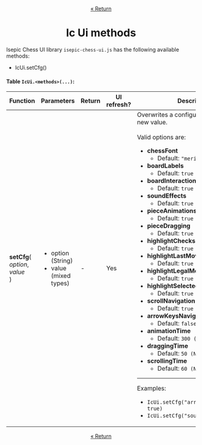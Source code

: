 <p align="center"><a href="https://github.com/ajax333221/isepic-chess-ui#book-documentation">« Return</a></p>

<h1 align="center">Ic Ui methods</h1>

Isepic Chess UI library `isepic-chess-ui.js` has the following available methods:

<ul>
<li>IcUi.setCfg()</li>
</ul>

#### Table `IcUi.<methods>(...)`:

Function | Parameters | Return | UI refresh? | Description
-------- | ---------- | ------ | ----------- | -----------
**setCfg**(<br>*option*,<br>*value*<br>) | <ul><li>option (String)</li><li>value (mixed types)</li></ul> | - | Yes | Overwrites a configuration option with a new value.<br><br>Valid options are:<ul><li>**chessFont**<ul><li>Default: `"merida" (String)`</li></ul></li><li>**boardLabels**<ul><li>Default: `true (Boolean)`</li></ul></li><li>**boardInteractions**<ul><li>Default: `true (Boolean)`</li></ul></li><li>**soundEffects**<ul><li>Default: `true (Boolean)`</li></ul></li><li>**pieceAnimations**<ul><li>Default: `true (Boolean)`</li></ul></li><li>**pieceDragging**<ul><li>Default: `true (Boolean)`</li></ul></li><li>**highlightChecks**<ul><li>Default: `true (Boolean)`</li></ul></li><li>**highlightLastMove**<ul><li>Default: `true (Boolean)`</li></ul></li><li>**highlightLegalMoves**<ul><li>Default: `true (Boolean)`</li></ul></li><li>**highlightSelected**<ul><li>Default: `true (Boolean)`</li></ul></li><li>**scrollNavigation**<ul><li>Default: `true (Boolean)`</li></ul></li><li>**arrowKeysNavigation**<ul><li>Default: `false (Boolean)`</li></ul></li><li>**animationTime**<ul><li>Default: `300 (Number)`</li></ul></li><li>**draggingTime**<ul><li>Default: `50 (Number)`</li></ul></li><li>**scrollingTime**<ul><li>Default: `60 (Number)`</li></ul></li></ul><hr>Examples:<ul><li>`IcUi.setCfg("arrowKeysNavigation", true)`</li><li>`IcUi.setCfg("soundEffects", false)`</li></ul>

<p align="center"><a href="https://github.com/ajax333221/isepic-chess-ui#book-documentation">« Return</a></p>
